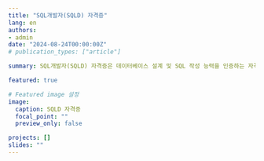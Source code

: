 ```yaml
---
title: "SQL개발자(SQLD) 자격증"
lang: en
authors:
- admin
date: "2024-08-24T00:00:00Z"
# publication_types: ["article"]

summary: SQL개발자(SQLD) 자격증은 데이터베이스 설계 및 SQL 작성 능력을 인증하는 자격증입니다.

featured: true

# Featured image 설정
image:
  caption: SQLD 자격증
  focal_point: ""
  preview_only: false

projects: []
slides: ""
---
```

